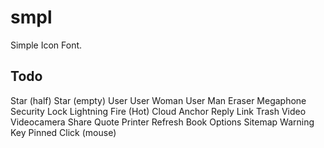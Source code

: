 # smpl
Simple Icon Font.

## Todo
Star (half)
Star (empty)
User
User Woman
User Man
Eraser
Megaphone
Security
Lock
Lightning
Fire (Hot)
Cloud
Anchor
Reply
Link
Trash
Video
Videocamera
Share
Quote
Printer
Refresh
Book
Options
Sitemap
Warning
Key
Pinned
Click (mouse)

